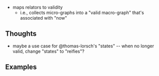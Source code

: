 
- maps relators to validity
  - i.e., collects micro-graphs into a "valid macro-graph" that's associated with "now"

## Thoughts

- maybe a use case for @thomas-lorsch's "states" -- when no longer valid, change "states" to "reifies"? 


## Examples

